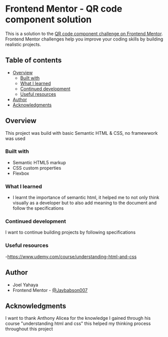 # Frontend Mentor - QR code component solution

This is a solution to the [QR code component challenge on Frontend Mentor](https://www.frontendmentor.io/challenges/qr-code-component-iux_sIO_H). Frontend Mentor challenges help you improve your coding skills by building realistic projects. 

## Table of contents

- [Overview](#overview)
  - [Built with](#built-with)
  - [What I learned](#what-i-learned)
  - [Continued development](#continued-development)
  - [Useful resources](#useful-resources)
- [Author](#author)
- [Acknowledgments](#acknowledgments)

## Overview
This project was build with basic Semantic HTML & CSS, no framewwork was used

### Built with

- Semantic HTML5 markup
- CSS custom properties
- Flexbox

### What I learned

- I learnt the importance of semantic html, it helped me to not only think visually as a developer
but to also add meaning to the document and follow the specifications  

### Continued development

I want to continue building projects by following specifications

### Useful resources
-https://www.udemy.com/course/understanding-html-and-css

## Author

- Joel Yahaya
- Frontend Mentor - [@Jaybabson007](https://www.frontendmentor.io/profile/Jaybabson007)

## Acknowledgments

I want to thank Anthony Alicea for the knowledge I gained through his course "understanding html and css" this helped my thinking process throughout this project 

